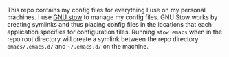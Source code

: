 This repo contains my config files for everything I use on my personal machines. I use [GNU stow](https://www.gnu.org/software/stow/) to manage my config files. GNU Stow works by creating symlinks and thus placing config files in the locations that each application specifies for configuration files. Running `stow emacs` when in the repo root directory will create a symlink between the repo directory `emacs/.emacs.d/` and `~/.emacs.d/` on the machine.
